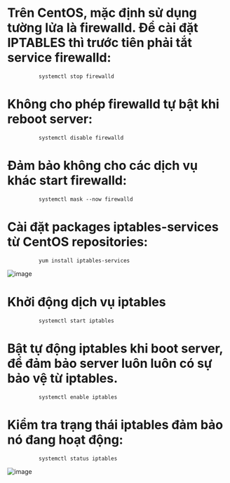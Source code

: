 # Trên CentOS, mặc định sử dụng tường lửa là firewalld. Để cài đặt IPTABLES thì trước tiên phải tắt service firewalld:

              systemctl stop firewalld

# Không cho phép firewalld tự bật khi reboot server:

              systemctl disable firewalld

# Đảm bảo không cho các dịch vụ khác start firewalld:

              systemctl mask --now firewalld

# Cài đặt packages iptables-services từ CentOS repositories:

              yum install iptables-services
              
![image](https://user-images.githubusercontent.com/95491130/186571653-c78a2064-b45a-4f33-83e4-964ad75ab5a8.png)
 
# Khởi động dịch vụ iptables

              systemctl start iptables

# Bật tự động iptables khi boot server, để đảm bảo server luôn luôn có sự bảo vệ từ iptables.

              systemctl enable iptables

# Kiểm tra trạng thái iptables đảm bảo nó đang hoạt động:

              systemctl status iptables
              
![image](https://user-images.githubusercontent.com/95491130/186571697-652cf864-c103-4f1a-af9d-c61b3b1413d3.png) 
